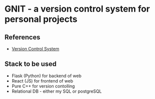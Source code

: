 # GNIT - a version control system for personal projects

## References 
- [Version Control System](https://en.wikipedia.org/wiki/Version_control)


## Stack to be used 
- Flask (Python) for backend of web
- React (JS) for frontend of web
- Pure C++ for version contolling 
- Relational DB - either my SQL or postgreSQL
